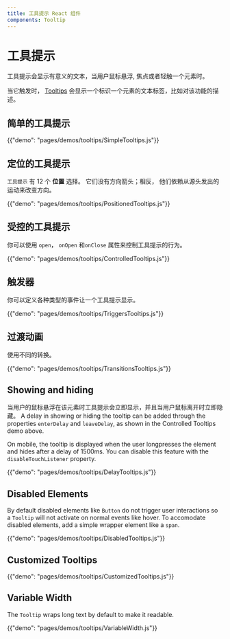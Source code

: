 ```yaml
---
title: 工具提示 React 组件
components: Tooltip
---
```

# 工具提示

<p class="description">工具提示会显示有意义的文本，当用户鼠标悬浮, 焦点或者轻触一个元素时。</p>

当它触发时， [Tooltips](https://material.io/design/components/tooltips.html) 会显示一个标识一个元素的文本标签，比如对该功能的描述。

## 简单的工具提示

{{"demo": "pages/demos/tooltips/SimpleTooltips.js"}}

## 定位的工具提示

`工具提示` 有 12 个 **位置** 选择。 它们没有方向箭头；相反， 他们依赖从源头发出的运动来改变方向。

{{"demo": "pages/demos/tooltips/PositionedTooltips.js"}}

## 受控的工具提示

你可以使用 `open`， `onOpen` 和`onClose` 属性来控制工具提示的行为。

{{"demo": "pages/demos/tooltips/ControlledTooltips.js"}}

## 触发器

你可以定义各种类型的事件让一个工具提示显示。

{{"demo": "pages/demos/tooltips/TriggersTooltips.js"}}

## 过渡动画

使用不同的转换。

{{"demo": "pages/demos/tooltips/TransitionsTooltips.js"}}

## Showing and hiding

当用户的鼠标悬浮在该元素时工具提示会立即显示，并且当用户鼠标离开时立即隐藏。 A delay in showing or hiding the tooltip can be added through the properties `enterDelay` and `leaveDelay`, as shown in the Controlled Tooltips demo above.

On mobile, the tooltip is displayed when the user longpresses the element and hides after a delay of 1500ms. You can disable this feature with the `disableTouchListener` property.

{{"demo": "pages/demos/tooltips/DelayTooltips.js"}}

## Disabled Elements

By default disabled elements like `Button` do not trigger user interactions so a `Tooltip` will not activate on normal events like hover. To accomodate disabled elements, add a simple wrapper element like a `span`.

{{"demo": "pages/demos/tooltips/DisabledTooltips.js"}}

## Customized Tooltips

{{"demo": "pages/demos/tooltips/CustomizedTooltips.js"}}

## Variable Width

The `Tooltip` wraps long text by default to make it readable.

{{"demo": "pages/demos/tooltips/VariableWidth.js"}}